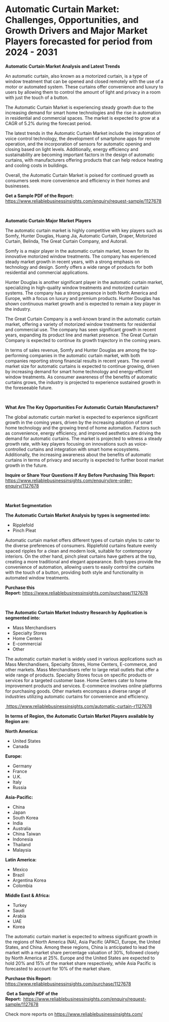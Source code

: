 <p><h1>Automatic Curtain Market: Challenges, Opportunities, and Growth Drivers and Major Market Players forecasted for period from 2024 - 2031</h1></p><p><strong>Automatic Curtain Market Analysis and Latest Trends</strong></p>
<p><p>An automatic curtain, also known as a motorized curtain, is a type of window treatment that can be opened and closed remotely with the use of a motor or automated system. These curtains offer convenience and luxury to users by allowing them to control the amount of light and privacy in a room with just the touch of a button.</p><p>The Automatic Curtain Market is experiencing steady growth due to the increasing demand for smart home technologies and the rise in automation in residential and commercial spaces. The market is expected to grow at a CAGR of 5.2% during the forecast period.</p><p>The latest trends in the Automatic Curtain Market include the integration of voice control technology, the development of smartphone apps for remote operation, and the incorporation of sensors for automatic opening and closing based on light levels. Additionally, energy efficiency and sustainability are becoming important factors in the design of automatic curtains, with manufacturers offering products that can help reduce heating and cooling costs in buildings.</p><p>Overall, the Automatic Curtain Market is poised for continued growth as consumers seek more convenience and efficiency in their homes and businesses.</p></p>
<p><strong>Get a Sample PDF of the Report:&nbsp;</strong> <a href="https://www.reliablebusinessinsights.com/enquiry/request-sample/1127678">https://www.reliablebusinessinsights.com/enquiry/request-sample/1127678</a></p>
<p>&nbsp;</p>
<p><strong>Automatic Curtain Major Market Players</strong></p>
<p><p>The automatic curtain market is highly competitive with key players such as Somfy, Hunter Douglas, Huang Jia, Automatic Curtain, Draper, Motorized Curtain, Belinda, The Great Curtain Company, and Autorail. </p><p>Somfy is a major player in the automatic curtain market, known for its innovative motorized window treatments. The company has experienced steady market growth in recent years, with a strong emphasis on technology and design. Somfy offers a wide range of products for both residential and commercial applications.</p><p>Hunter Douglas is another significant player in the automatic curtain market, specializing in high-quality window treatments and motorized curtain systems. The company has a strong presence in both North America and Europe, with a focus on luxury and premium products. Hunter Douglas has shown continuous market growth and is expected to remain a key player in the industry.</p><p>The Great Curtain Company is a well-known brand in the automatic curtain market, offering a variety of motorized window treatments for residential and commercial use. The company has seen significant growth in recent years, expanding its product line and market presence. The Great Curtain Company is expected to continue its growth trajectory in the coming years.</p><p>In terms of sales revenue, Somfy and Hunter Douglas are among the top-performing companies in the automatic curtain market, with both companies reporting strong financial results in recent years. The overall market size for automatic curtains is expected to continue growing, driven by increasing demand for smart home technology and energy-efficient window treatments. As consumer awareness of the benefits of automatic curtains grows, the industry is projected to experience sustained growth in the foreseeable future.</p></p>
<p>&nbsp;</p>
<p><strong>What Are The Key Opportunities For Automatic Curtain Manufacturers?</strong></p>
<p><p>The global automatic curtain market is expected to experience significant growth in the coming years, driven by the increasing adoption of smart home technology and the growing trend of home automation. Factors such as convenience, energy efficiency, and improved aesthetics are driving the demand for automatic curtains. The market is projected to witness a steady growth rate, with key players focusing on innovations such as voice-controlled curtains and integration with smart home ecosystems. Additionally, the increasing awareness about the benefits of automatic curtains in terms of privacy and security is expected to further boost market growth in the future.</p></p>
<p><strong>Inquire or Share Your Questions If Any Before Purchasing This Report:</strong> <a href="https://www.reliablebusinessinsights.com/enquiry/pre-order-enquiry/1127678">https://www.reliablebusinessinsights.com/enquiry/pre-order-enquiry/1127678</a></p>
<p>&nbsp;</p>
<p><strong>Market Segmentation</strong></p>
<p><strong>The Automatic Curtain Market Analysis by types is segmented into:</strong></p>
<p><ul><li>Ripplefold</li><li>Pinch Pleat</li></ul></p>
<p><p>Automatic curtain market offers different types of curtain styles to cater to the diverse preferences of consumers. Ripplefold curtains feature evenly spaced ripples for a clean and modern look, suitable for contemporary interiors. On the other hand, pinch pleat curtains have gathers at the top, creating a more traditional and elegant appearance. Both types provide the convenience of automation, allowing users to easily control the curtains with the touch of a button, providing both style and functionality in automated window treatments.</p></p>
<p><strong>Purchase this Report:&nbsp;</strong><a href="https://www.reliablebusinessinsights.com/purchase/1127678">https://www.reliablebusinessinsights.com/purchase/1127678</a></p>
<p>&nbsp;</p>
<p><strong>The Automatic Curtain Market Industry Research by Application is segmented into:</strong></p>
<p><ul><li>Mass Merchandisers</li><li>Specialty Stores</li><li>Home Centers</li><li>E-commercial</li><li>Other</li></ul></p>
<p><p>The automatic curtain market is widely used in various applications such as Mass Merchandisers, Specialty Stores, Home Centers, E-commerce, and other markets. Mass Merchandisers refer to large retail outlets that offer a wide range of products. Specialty Stores focus on specific products or services for a targeted customer base. Home Centers cater to home improvement products and services. E-commerce involves online platforms for purchasing goods. Other markets encompass a diverse range of industries utilizing automatic curtains for convenience and efficiency.</p></p>
<p><a href="https://www.reliablebusinessinsights.com/automatic-curtain-r1127678">&nbsp;https://www.reliablebusinessinsights.com/automatic-curtain-r1127678</a></p>
<p><strong>In terms of Region, the Automatic Curtain Market Players available by Region are:</strong></p>
<p>
    <p> <strong> North America: </strong>
        <ul>
            <li>United States</li>
            <li>Canada</li>
        </ul>
        </p> 
    <p> <strong> Europe: </strong>
        <ul>
            <li>Germany</li>
            <li>France</li>
            <li>U.K.</li>
            <li>Italy</li>
            <li>Russia</li>
        </ul>
        </p> 
    <p> <strong> Asia-Pacific: </strong>
        <ul>
            <li>China</li>
            <li>Japan</li>
            <li>South Korea</li>
            <li>India</li>
            <li>Australia</li>
            <li>China Taiwan</li>
            <li>Indonesia</li>
            <li>Thailand</li>
            <li>Malaysia</li>
        </ul>
        </p> 
    <p> <strong> Latin America: </strong>
        <ul>
            <li>Mexico</li>
            <li>Brazil</li>
            <li>Argentina Korea</li>
            <li>Colombia</li>
        </ul>
        </p> 
    <p> <strong> Middle East & Africa: </strong>
        <ul>
            <li>Turkey</li>
            <li>Saudi</li>
            <li>Arabia</li>
            <li>UAE</li>
            <li>Korea</li>
        </ul>
    </p>
    </p>
<p><p>The automatic curtain market is expected to witness significant growth in the regions of North America (NA), Asia Pacific (APAC), Europe, the United States, and China. Among these regions, China is anticipated to lead the market with a market share percentage valuation of 30%, followed closely by North America at 25%. Europe and the United States are expected to hold 20% and 15% of the market share respectively, while Asia Pacific is forecasted to account for 10% of the market share.</p></p>
<p><strong>Purchase this Report: </strong><a href="https://www.reliablebusinessinsights.com/purchase/1127678">https://www.reliablebusinessinsights.com/purchase/1127678</a></p>
<p>&nbsp;<strong>Get a Sample PDF of the Report:&nbsp;&nbsp;</strong><a href="https://www.reliablebusinessinsights.com/enquiry/request-sample/1127678">https://www.reliablebusinessinsights.com/enquiry/request-sample/1127678</a></p>
<p><strong></strong></p>
<p>Check more reports on <a href="https://www.reliablebusinessinsights.com/">https://www.reliablebusinessinsights.com/</a></p>